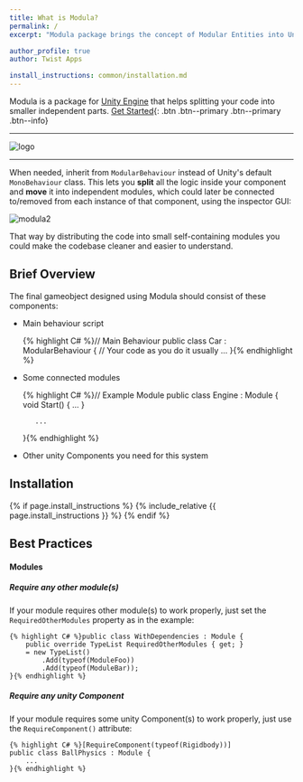```yaml
---
title: What is Modula?
permalink: /
excerpt: "Modula package brings the concept of Modular Entities into Unity Engine."

author_profile: true
author: Twist Apps

install_instructions: common/installation.md
---
```


Modula is a package for [Unity Engine](https://unity.com) that helps 
splitting your code into smaller independent parts.
[Get Started](#installation){: .btn .btn--primary .btn--primary .btn--info}

---
![logo](https://user-images.githubusercontent.com/26601205/157171576-6774cfdf-e63d-484e-a954-60717e3eb3ad.png)

---

When needed, inherit from `ModularBehaviour` instead of Unity's default `MonoBehaviour` class.
This lets you **split** all the logic inside your component and **move** it 
into independent modules, 
which could later be connected to/removed from each instance of that component, 
using the inspector GUI:

![modula2](https://user-images.githubusercontent.com/26601205/157162945-b4b174e2-c7ce-4d8c-af3d-d07a0f27f20b.gif)

That way by distributing the code into small self-containing modules you could make the codebase cleaner and easier to understand.

## Brief Overview

The final gameobject designed using Modula should consist of these components:

- Main behaviour script

    
    {% highlight C# %}// Main Behaviour
    public class Car : ModularBehaviour
    {
         // Your code as you do it usually
         ...
    }{% endhighlight %}

- Some connected modules


    {% highlight C# %}// Example Module
    public class Engine : Module 
     {
         void Start() { ... }
         
         ...
     }{% endhighlight %}

- Other unity Components you need for this system

## Installation
{% if page.install_instructions %}
  {% include_relative {{ page.install_instructions }} %}
{% endif %}

## Best Practices

#### Modules

##### Require any other module(s)
If your module requires other module(s) to work properly,
just set the `RequiredOtherModules` property as in the example:

    {% highlight C# %}public class WithDependencies : Module {
        public override TypeList RequiredOtherModules { get; } 
        = new TypeList()
            .Add(typeof(ModuleFoo))
            .Add(typeof(ModuleBar));
    }{% endhighlight %}

##### Require any unity Component 
If your module requires some unity Component(s) to work properly,
just use the `RequireComponent()` attribute:

    {% highlight C# %}[RequireComponent(typeof(Rigidbody))]
    public class BallPhysics : Module {
        ...
    }{% endhighlight %}